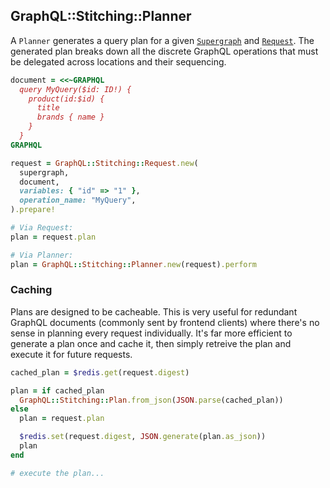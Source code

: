 ## GraphQL::Stitching::Planner

A `Planner` generates a query plan for a given [`Supergraph`](./supergraph.md) and [`Request`](./request.md). The generated plan breaks down all the discrete GraphQL operations that must be delegated across locations and their sequencing.

```ruby
document = <<~GRAPHQL
  query MyQuery($id: ID!) {
    product(id:$id) {
      title
      brands { name }
    }
  }
GRAPHQL

request = GraphQL::Stitching::Request.new(
  supergraph,
  document,
  variables: { "id" => "1" },
  operation_name: "MyQuery",
).prepare!

# Via Request:
plan = request.plan

# Via Planner:
plan = GraphQL::Stitching::Planner.new(request).perform
```

### Caching

Plans are designed to be cacheable. This is very useful for redundant GraphQL documents (commonly sent by frontend clients) where there's no sense in planning every request individually. It's far more efficient to generate a plan once and cache it, then simply retreive the plan and execute it for future requests.

```ruby
cached_plan = $redis.get(request.digest)

plan = if cached_plan
  GraphQL::Stitching::Plan.from_json(JSON.parse(cached_plan))
else
  plan = request.plan

  $redis.set(request.digest, JSON.generate(plan.as_json))
  plan
end

# execute the plan...
```
